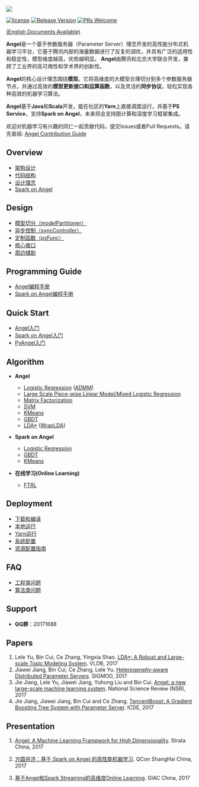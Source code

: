 ![](assets/angel_logo.png)


[![license](http://img.shields.io/badge/license-BSD3-blue.svg?style=flat)](https://github.com/tencent/angel/blob/master/LICENSE)
[![Release Version](https://img.shields.io/badge/release-1.4.0-red.svg)](https://github.com/tencent/angel/releases)
[![PRs Welcome](https://img.shields.io/badge/PRs-welcome-brightgreen.svg)](https://github.com/tencent/angel/pulls)

[(English Documents Available)](./README_en.md)

**Angel**是一个基于参数服务器（Parameter Server）理念开发的高性能分布式机器学习平台，它基于腾讯内部的海量数据进行了反复的调优，并具有广泛的适用性和稳定性，模型维度越高，优势越明显。 **Angel**由腾讯和北京大学联合开发，兼顾了工业界的高可用性和学术界的创新性。

**Angel**的核心设计理念围绕**模型**。它将高维度的大模型合理切分到多个参数服务器节点，并通过高效的**模型更新接口和运算函数**，以及灵活的**同步协议**，轻松实现各种高效的机器学习算法。

**Angel**基于**Java**和**Scala**开发，能在社区的**Yarn**上直接调度运行，并基于**PS Service**，支持**Spark on Angel**，未来将会支持图计算和深度学习框架集成。

欢迎对机器学习有兴趣的同仁一起贡献代码，提交Issues或者Pull Requests。请先查阅: [Angel Contribution Guide](https://github.com/Tencent/angel/blob/master/CONTRIBUTING.md)

## Overview

* [架构设计](./docs/overview/architecture.md)
* [代码结构](./docs/overview/code_framework.md)
* [设计理念](./docs/overview/design_philosophy.md)
* [Spark on Angel](./docs/overview/spark_on_angel.md)


## Design

* [模型切分（modelPartitioner）](./docs/design/model_partitioner.md)
* [异步控制（syncController）](./docs/design/sync_controller.md)
* [定制函数（psFunc）](./docs/design/psfFunc.md)
* [核心接口](./docs/apis/core_api.md)
* [周边辅助](./docs/assistant/hobby_api.md)

## Programming Guide

* [Angel编程手册](./docs/programmers_guide/angel_programing_guide.md)
* [Spark on Angel编程手册](./docs/programmers_guide/spark_on_angel_programing_guide.md)


## Quick Start
* [Angel入门](./docs/tutorials/angel_ps_quick_start.md)
* [Spark on Angel入门](./docs/tutorials/spark_on_angel_quick_start.md)
* [PyAngel入门](./docs/tutorials/pyangel_quick_start.md)

## Algorithm

* **Angel**
	* [Logistic Regression](./docs/algo/lr_on_angel.md) ([ADMM](./docs/algo/admm_lr_on_angel.md))
	* [Large Scale Piece-wise Linear Model/Mixed Logistic Regression](./docs/algo/mlr_on_angel.md)
	* [Matrix Factorization](./docs/algo/mf_on_angel.md)
	* [SVM](./docs/algo/svm_on_angel.md)
	* [KMeans](./docs/algo/kmeans_on_angel.md)
	* [GBDT](./docs/algo/gbdt_on_angel.md)
	* [LDA\*](./docs/algo/lda_on_angel.md) ([WrapLDA](./docs/algo/wrap_lda_on_angel.md))

* **Spark on Angel**
	* [Logistic Regression](./docs/algo/sona/lr_sona.md)
	* [GBDT](./docs/algo/sona/gbdt_sona.md)
	* [KMeans](.docs/algo/sona/kmeans_sona.md)

* **在线学习(Online Learning)**
	* [FTRL](./docs/algo/ftrl_lr_spark.md)


## Deployment

* [下载和编译](./docs/deploy/source_compile.md)
* [本地运行](./docs/deploy/local_run.md)
* [Yarn运行](./docs/deploy/run_on_yarn.md)
* [系统配置](./docs/deploy/config_details.md)
* [资源配置指南](./docs/deploy/resource_config_guide.md)

## FAQ
* [工程类问题](https://github.com/Tencent/angel/wiki/%E5%B7%A5%E7%A8%8B%E5%B8%B8%E8%A7%81%E9%97%AE%E9%A2%98)
* [算法类问题](https://github.com/Tencent/angel/wiki/%E7%AE%97%E6%B3%95%E5%B8%B8%E8%A7%81%E9%97%AE%E9%A2%98)

## Support

* **QQ群**：20171688

## Papers
  1. Lele Yu, Bin Cui, Ce Zhang, Yingxia Shao. [LDA*: A Robust and Large-scale Topic Modeling System](http://www.vldb.org/pvldb/vol10/p1406-yu.pdf). VLDB, 2017
  2. Jiawei Jiang, Bin Cui, Ce Zhang, Lele Yu. [Heterogeneity-aware Distributed Parameter Servers](http://dl.acm.org/citation.cfm?id=3035933). SIGMOD, 2017
  3. Jie Jiang, Lele Yu, Jiawei Jiang, Yuhong Liu and Bin Cui. [Angel: a new large-scale machine learning system](https://academic.oup.com/nsr/article/3052720). National Science Review (NSR), 2017
  4. Jie Jiang, Jiawei Jiang,  Bin Cui and Ce Zhang. [TencentBoost: A Gradient Boosting Tree System with Parameter Server](http://ieeexplore.ieee.org/abstract/document/7929984/).	ICDE, 2017

## Presentation

1. [Angel: A Machine Learning Framework for High Dimensionality](https://cdn.oreillystatic.com/en/assets/1/event/273/Angel_%E9%9D%A2%E5%90%91%E9%AB%98%E7%BB%B4%E5%BA%A6%E7%9A%84%E6%9C%BA%E5%99%A8%E5%AD%A6%E4%B9%A0%E8%AE%A1%E7%AE%97%E6%A1%86%E6%9E%B6%20_Angel_%20A%20machine%20learning%20framework%20for%20high%20dimensionality_%20%E8%AE%B2%E8%AF%9D.pdf).  Strata China, 2017

2. [方圆并济：基于 Spark on Angel 的高性能机器学习](./docs/slides/Angel_QCon_2017.pdf).  QCon ShangHai China, 2017

3. [基于Angel和Spark Streaming的高维度Online Learning](./docs/slides/Angel_GIAC_2017.pdf). GIAC China, 2017
